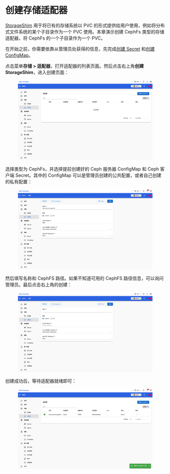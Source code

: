 # 创建存储适配器

<a target="_blank" rel="noopener noreferrer" href="https://t9k.github.io/user-manuals/latest/modules/storage/storageshim.html">StorageShim</a> 用于将已有的存储系统以 PVC 的形式提供给用户使用，例如将分布式文件系统的某个子目录作为一个 PVC 使用。本章演示创建 CephFs 类型的存储适配器，将 CephFs 的一个子目录作为一个 PVC。

在开始之前，你需要依靠从管理员处获得的信息，先完成[创建 Secret](../auxiliary/secret.md) 和[创建 ConfigMap](../auxiliary/configmap.md)。

点击菜单**存储 > 适配器**，打开适配器的列表页面。然后点击右上角**创建 StorageShim**，进入创建页面：

<figure class="screenshot">
  <img alt="list-storageshim" src="../assets/storage/list-storageshim.png" />
</figure>

选择类型为 CephFs，并选择提前创建好的 Ceph 服务器 ConfigMap 和 Ceph 客户端 Secret。其中的 ConfigMap 可以是管理员创建的公共配置，或者自己创建的私有配置：

<figure class="screenshot">
  <img alt="create-storageshim-1" src="../assets/storage/create-storageshim-1.png" />
</figure>

然后填写名称和 CephFS 路径。如果不知道可用的 CephFS 路径信息，可以询问管理员。最后点击右上角的创建：

<figure class="screenshot">
  <img alt="create-storageshim-2" src="../assets/storage/create-storageshim-2.png" />
</figure>

创建成功后，等待适配器就绪即可：

<figure class="screenshot">
  <img alt="created-storageshim" src="../assets/storage/created-storageshim.png" />
</figure>
